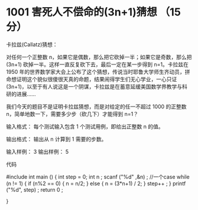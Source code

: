 # 1001 害死人不偿命的(3n+1)猜想 （15 分）
卡拉兹(Callatz)猜想：

对任何一个正整数 n，如果它是偶数，那么把它砍掉一半；如果它是奇数，那么把 (3n+1) 砍掉一半。这样一直反复砍下去，最后一定在某一步得到 n=1。卡拉兹在 1950 年的世界数学家大会上公布了这个猜想，传说当时耶鲁大学师生齐动员，拼命想证明这个貌似很傻很天真的命题，结果闹得学生们无心学业，一心只证 (3n+1)，以至于有人说这是一个阴谋，卡拉兹是在蓄意延缓美国数学界教学与科研的进展……

我们今天的题目不是证明卡拉兹猜想，而是对给定的任一不超过 1000 的正整数 n，简单地数一下，需要多少步（砍几下）才能得到 n=1？

输入格式：
每个测试输入包含 1 个测试用例，即给出正整数 n 的值。

输出格式：
输出从 n 计算到 1 需要的步数。

输入样例：
3
输出样例：
5

代码

#include <cstdio>
int main () { 
	int step = 0;
	int n ;
	scanf ("%d" ,&n) ;		//一个case 
	while (n != 1) {
		if (n%2 == 0) {
			n = n/2;
		}
		else { 
			n = (3*n+1) / 2;
		}
    	step++ ;
	}
    printf ("%d", step) ;
    return 0 ;
    
}
